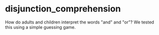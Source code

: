 # disjunction_comprehension
How do adults and children interpret the words "and" and "or"? We tested this using a simple guessing game.
